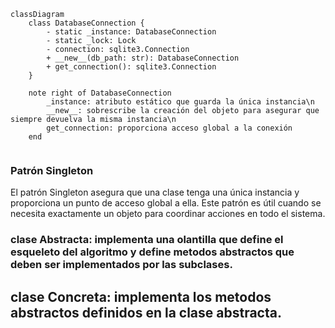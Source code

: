 ```mermaid
classDiagram
    class DatabaseConnection {
        - static _instance: DatabaseConnection
        - static _lock: Lock
        - connection: sqlite3.Connection
        + __new__(db_path: str): DatabaseConnection
        + get_connection(): sqlite3.Connection
    }

    note right of DatabaseConnection
        _instance: atributo estático que guarda la única instancia\n
        __new__: sobrescribe la creación del objeto para asegurar que siempre devuelva la misma instancia\n
        get_connection: proporciona acceso global a la conexión
    end
 
```
### Patrón Singleton
El patrón Singleton asegura que una clase tenga una única instancia y proporciona un punto de acceso global a ella. Este patrón es útil cuando se necesita exactamente un objeto para coordinar acciones en todo el sistema.

### clase Abstracta: implementa una olantilla que define el esqueleto del algoritmo y define metodos abstractos que deben ser implementados por las subclases.

## clase Concreta: implementa los metodos abstractos definidos en la clase abstracta.